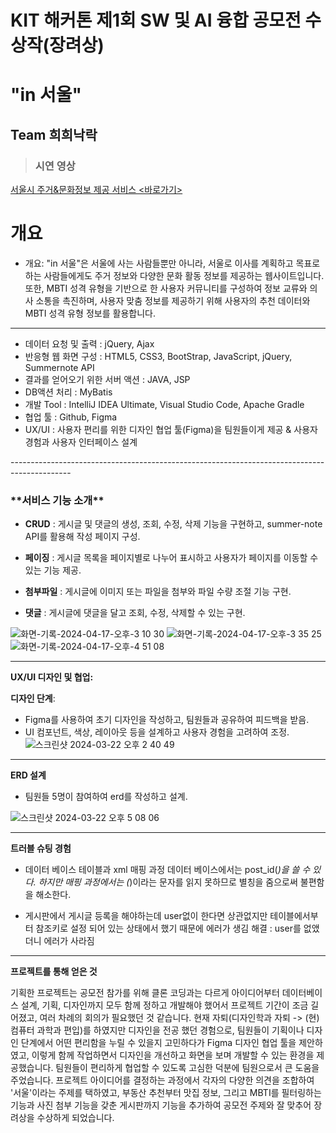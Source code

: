 <h1>KIT 해커톤 제1회 SW 및 AI 융합 공모전 수상작(장려상)</h1>

<h1>"in 서울"</h1>
<h2>Team 희희낙락</h2>
<blockquote><h3>시연 영상</h3></blockquote>
<a href="https://www.youtube.com/watch?v=PpnqkfdnhoM&list=PLedGoSru7949HpjolTIj01PMIzOOTG6Yq&index=6">서울시 주거&문화정보 제공 서비스 <바로가기></a>
  
<br>
<h1>개요</h1>
<ul>
  <li>개요: "in 서울"은 서울에 사는 사람들뿐만 아니라, 서울로 이사를 계획하고 목표로 하는 사람들에게도 주거 정보와 다양한 문화 활동 정보를 제공하는 웹사이트입니다. 또한, MBTI 성격 유형을 기반으로 한 사용자 커뮤니티를 구성하여 정보 교류와 의사 소통을 촉진하며, 사용자 맞춤 정보를 제공하기 위해 사용자의 추천 데이터와 MBTI 성격 유형 정보를 활용합니다.</li>
</ul>

---------------------------------------------------------------------------------------------
<ul>
  <li>데이터 요청 및 출력 : jQuery, Ajax</li>
  <li>반응형 웹 화면 구성 : HTML5, CSS3, BootStrap, JavaScript, jQuery, Summernote API</li>
  <li>결과를 얻어오기 위한 서버 액션 : JAVA, JSP</li>
  <li>DB액션 처리 : MyBatis</li>
  <li>개발 Tool : IntelliJ IDEA Ultimate, Visual Studio Code, Apache Gradle</li>
  <li>협업 툴 : Github, Figma</li>
  <li>UX/UI : 사용자 편리를 위한 디자인 협업 툴(Figma)을 팀원들이게 제공 & 사용자 경험과 사용자 인터페이스 설계</li>
</ul>
---------------------------------------------------------------------------------------------
<h3>**서비스 기능 소개**</h3>

  - **CRUD** : 게시글 및 댓글의 생성, 조회, 수정, 삭제 기능을 구현하고, summer-note API를 활용해 작성 페이지 구성.
  
  - **페이징** : 게시글 목록을 페이지별로 나누어 표시하고 사용자가 페이지를 이동할 수 있는 기능 제공.
    
  - **첨부파일** : 게시글에 이미지 또는 파일을 첨부와 파일 수량 조절 기능 구현.
    
  - **댓글** : 게시글에 댓글을 달고 조회, 수정, 삭제할 수 있는 구현.
  

![화면-기록-2024-04-17-오후-3 10 30](https://github.com/Tomneng/INSeoulProject/assets/59760987/2d500f80-b58e-491d-8daa-5bcee025614e)
![화면-기록-2024-04-17-오후-3 35 25](https://github.com/Tomneng/INSeoulProject/assets/59760987/475a0f72-5bf1-4630-9d91-c5ab4b518e65)
![화면-기록-2024-04-17-오후-4 51 08](https://github.com/Tomneng/INSeoulProject/assets/59760987/3c45a599-6712-4625-a308-061622b61805)

---------------------------------------------------------------------------------------------

**UX/UI 디자인 및 협업:**

**디자인 단계**:
   - Figma를 사용하여 초기 디자인을 작성하고, 팀원들과 공유하여 피드백을 받음.
   - UI 컴포넌트, 색상, 레이아웃 등을 설계하고 사용자 경험을 고려하여 조정.
![스크린샷 2024-03-22 오후 2 40 49](https://github.com/Tomneng/INSeoulProject/assets/59760987/15c62993-e4dc-44eb-ac83-24236f40d14e)

---------------------------------------------------------------------------------------------

**ERD 설계**
  - 팀원들 5명이 참여하여 erd를 작성하고 설계.

![스크린샷 2024-03-22 오후 5 08 06](https://github.com/Tomneng/INSeoulProject/assets/59760987/3ee9c975-fae5-4265-80f8-13e48c540c94)

---------------------------------------------------------------------------------------------

**트러블 슈팅 경험**

  - 데이터 베이스 테이블과 xml 매핑 과정
데이터 베이스에서는  post_id(_)을 쓸 수 있다. 하지만 매핑 과정에서는 (_)이라는 문자를 읽지 못하므로 별칭을 줌으로써 불편함을 해소한다.

  - 게시판에서 게시글 등록을 해야하는데 user없이 한다면 상관없지만 테이블에서부터 참조키로 설정 되어 있는 상태에서 했기 때문에 에러가 생김
    해결 : user를 없앴더니 에러가 사라짐

---------------------------------------------------------------------------------------------

**프로젝트를 통해 얻은 것**

기획한 프로젝트는 공모전 참가를 위해 클론 코딩과는 다르게 아이디어부터 데이터베이스 설계, 기획, 디자인까지 모두 함께 정하고 개발해야 했어서 프로젝트 기간이 조금 길어졌고, 여러 차례의 회의가 필요했던 것 같습니다.
현재 자퇴(디자인학과 자퇴 -> (현) 컴퓨터 과학과 편입)를 하였지만 디자인을 전공 했던 경험으로, 팀원들이 기획이나 디자인 단계에서 어떤 편리함을 누릴 수 있을지 고민하다가 Figma 디자인 협업 툴을 제안하였고, 이렇게 함께 작업하면서 디자인을 개선하고 화면을 보며 개발할 수 있는 환경을 제공했습니다.
팀원들이 편리하게 협업할 수 있도록 고심한 덕분에 팀원으로서 큰 도움을 주었습니다.
프로젝트 아이디어를 결정하는 과정에서 각자의 다양한 의견을 조합하여 '서울'이라는 주제를 택하였고, 부동산 추천부터 맛집 정보, 그리고 MBTI를 필터링하는 기능과 사진 첨부 기능을 갖춘 게시판까지 기능을 추가하여 공모전 주제와 잘 맞추어 장려상을 수상하게 되었습니다.
